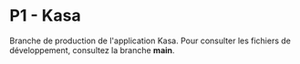 # P1 - Kasa
Branche de production de l'application Kasa.
Pour consulter les fichiers de développement, consultez la branche **main**.
